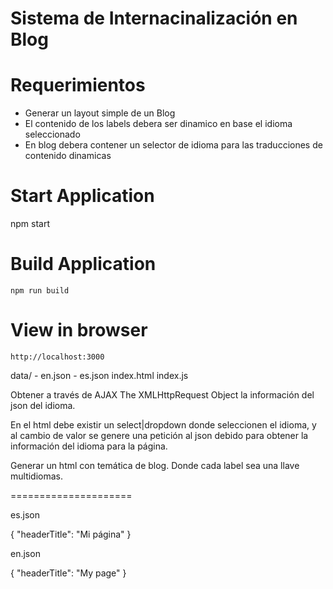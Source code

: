 # Sistema de Internacinalización en Blog

# Requerimientos
   - Generar un layout simple de un Blog
   - El contenido de los labels debera ser dinamico en base el idioma seleccionado
   - En blog debera contener un selector de idioma para las traducciones de contenido dinamicas

# Start Application
npm start

# Build Application
    npm run build

# View in browser
    http://localhost:3000



data/
    - en.json
    - es.json
index.html
index.js


Obtener a través de AJAX The XMLHttpRequest Object la información del json del idioma.

En el html debe existir un select|dropdown donde seleccionen el idioma, y al cambio de valor se genere una petición al json debido para obtener la información del idioma para la página.


Generar un html con temática de blog. Donde cada label sea una llave multidiomas.

=====================

es.json

{
    "headerTitle": "Mi página"
}

en.json

{
    "headerTitle": "My page"
}